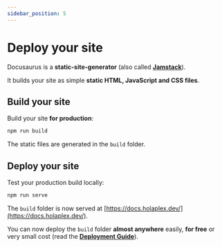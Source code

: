 ```yaml
---
sidebar_position: 5
---
```


# Deploy your site

Docusaurus is a **static-site-generator** (also called **[Jamstack](https://jamstack.org/)**).

It builds your site as simple **static HTML, JavaScript and CSS files**.

## Build your site

Build your site **for production**:

```bash
npm run build
```

The static files are generated in the `build` folder.

## Deploy your site

Test your production build locally:

```bash
npm run serve
```

The `build` folder is now served at [https://docs.holaplex.dev/](https://docs.holaplex.dev/).

You can now deploy the `build` folder **almost anywhere** easily, **for free** or very small cost (read the **[Deployment Guide](https://docusaurus.io/docs/deployment)**).
